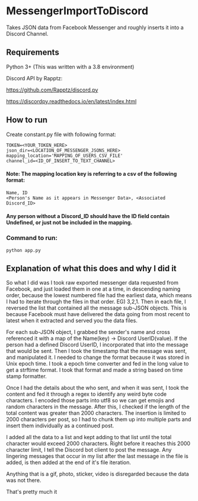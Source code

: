 # MessengerImportToDiscord
Takes JSON data from Facebook Messenger and roughly inserts it into a Discord Channel.

## Requirements

Python 3+ (This was written with a 3.8 environment)

Discord API by Rapptz:

  https://github.com/Rapptz/discord.py
  
  https://discordpy.readthedocs.io/en/latest/index.html

## How to run
Create constant.py file with following format:
```
TOKEN=<YOUR_TOKEN_HERE>
json_dir=<LOCATION_OF_MESSENGER_JSONS_HERE>
mapping_location='MAPPING_OF_USERS_CSV_FILE'
channel_id=<ID_OF_INSERT_TO_TEXT_CHANNEL>
```
#### Note: The mapping location key is referring to a csv of the following format:
```
Name, ID
<Person's Name as it appears in Messenger Data>, <Associated Discord_ID>
```
#### Any person without a Discord_ID should have the ID field contain Undefined, or just not be included in the mapping.

### Command to run:
```python app.py```

## Explanation of what this does and why I did it
So what I did was I took raw exported messenger data requested from Facebook, and just loaded them in one at a time, in descending naming order, because the lowest numbered file had the earliest data, which means I had to iterate through the files in that order. EG) 3,2,1. Then in each file, I reversed the list that contained all the message sub-JSON objects. This is because Facebook must have delivered the data going from most recent to latest when it extracted and served you the data files.

For each sub-JSON object, I grabbed the sender's name and cross referenced it with a map of the Name(key) -> Discord UserID(value). If the person had a defined Discord UserID, I incorporated that into the message that would be sent. Then I took the timestamp that the message was sent, and manipulated it. I needed to change the format because it was stored in Unix epoch time. I took a epoch time converter and fed in the long value to get a strftime format. I took that format and made a string based on time stamp formatter.

Once I had the details about the who sent, and when it was sent, I took the content and fed it through a regex to identify any weird byte code characters. I encoded those parts into utf8 so we can get emojis and random characters in the message. After this, I checked if the length of the total content was greater than 2000 characters. The insertion is limited to 2000 characters per post, so I had to chunk them up into multiple parts and insert them individually as a continued post.

I added all the data to a list and kept adding to that list until the total character would exceed 2000 characters. Right before it reaches this 2000 character limit, I tell the Discord bot client to post the message. Any lingering messages that occur in my list after the last message in the file is added, is then added at the end of it's file iteration.

Anything that is a gif, photo, sticker, video is disregarded because the data was not there.

That's pretty much it
